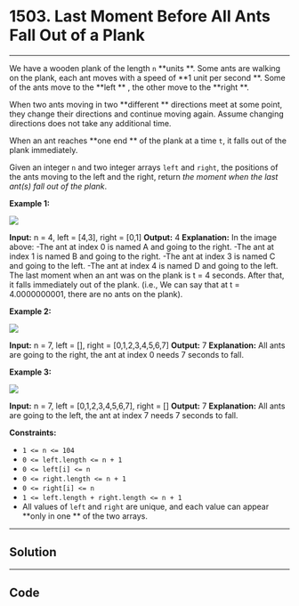 # 1503. Last Moment Before All Ants Fall Out of a Plank

---

We have a wooden plank of the length `n` **units **. Some ants are walking on the plank, each ant moves with a speed of **1 unit per second **. Some of the ants move to the **left ** , the other move to the **right **.

When two ants moving in two **different ** directions meet at some point, they change their directions and continue moving again. Assume changing directions does not take any additional time.

When an ant reaches **one end ** of the plank at a time `t`, it falls out of the plank immediately.

Given an integer `n` and two integer arrays `left` and `right`, the positions of the ants moving to the left and the right, return _the moment when the last ant(s) fall out of the plank_.

 

**Example 1:**

![](https://assets.leetcode.com/uploads/2020/06/17/ants.jpg)


**Input:** n = 4, left = [4,3], right = [0,1]
**Output:** 4
**Explanation:** In the image above:
-The ant at index 0 is named A and going to the right.
-The ant at index 1 is named B and going to the right.
-The ant at index 3 is named C and going to the left.
-The ant at index 4 is named D and going to the left.
The last moment when an ant was on the plank is t = 4 seconds. After that, it falls immediately out of the plank. (i.e., We can say that at t = 4.0000000001, there are no ants on the plank).


**Example 2:**

![](https://assets.leetcode.com/uploads/2020/06/17/ants2.jpg)


**Input:** n = 7, left = [], right = [0,1,2,3,4,5,6,7]
**Output:** 7
**Explanation:** All ants are going to the right, the ant at index 0 needs 7 seconds to fall.


**Example 3:**

![](https://assets.leetcode.com/uploads/2020/06/17/ants3.jpg)


**Input:** n = 7, left = [0,1,2,3,4,5,6,7], right = []
**Output:** 7
**Explanation:** All ants are going to the left, the ant at index 7 needs 7 seconds to fall.


 

**Constraints:**

  * `1 <= n <= 104`
  * `0 <= left.length <= n + 1`
  * `0 <= left[i] <= n`
  * `0 <= right.length <= n + 1`
  * `0 <= right[i] <= n`
  * `1 <= left.length + right.length <= n + 1`
  * All values of `left` and `right` are unique, and each value can appear **only in one ** of the two arrays.

---

## Solution



---

## Code
```python


```